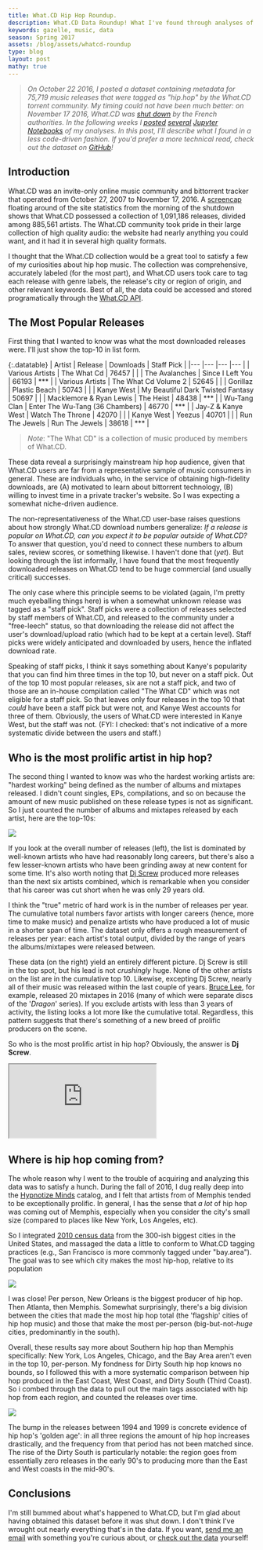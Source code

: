 ```yaml
---
title: What.CD Hip Hop Roundup.
description: What.CD Data Roundup! What I've found through analyses of 75,000 torrents tagged 'hip.hop'.
keywords: gazelle, music, data
season: Spring 2017
assets: /blog/assets/whatcd-roundup
type: blog
layout: post
mathy: true
---
```


> _On October 22 2016, I posted a dataset containing metadata for 75,719 music releases that were tagged as "hip.hop" by the What.CD torrent community. My timing could not have been much better: on November 17 2016, What.CD was [shut down](http://www.theverge.com/2016/11/17/13669832/what-cd-music-torrent-website-shut-down) by the French authorities. In the following weeks I [posted](http://nbviewer.jupyter.org/github/nolanbconaway/hip.hop.data/blob/master/hiphop-per-person.ipynb) [several](http://nbviewer.jupyter.org/github/nolanbconaway/hip.hop.data/blob/master/coastal-timeline.ipynb) [Jupyter](http://nbviewer.jupyter.org/github/nolanbconaway/hip.hop.data/blob/master/mixtape-versus-album.ipynb) [Notebooks](https://github.com/nolanbconaway/hip.hop.data/blob/master/most-prolific-artists.ipynb) of my analyses. In this post, I'll describe what I found in a less code-driven fashion. If you'd prefer a more technical read, check out the dataset on [GitHub](https://github.com/nolanbconaway/hip.hop.data)!_

## Introduction

What.CD was an invite-only online music community and bittorrent tracker that operated from October 27, 2007 to November 17, 2016. A [screencap](http://imgur.com/a/YJ5C5) floating around of the site statistics from the morning of the shutdown shows that What.CD possessed a collection of 1,091,186 releases, divided among 885,561 artists. The What.CD community took pride in their large collection of high quality audio: the website had nearly anything you could want, and it had it in several high quality formats.

I thought that the What.CD collection would be a great tool to satisfy a few of my curiosities about hip hop music. The collection was comprehensive, accurately labeled (for the most part), and What.CD users took care to tag each release with genre labels, the release's city or region of origin, and other relevant keywords. Best of all, the data could be accessed and stored programatically through the [What.CD API](https://github.com/WhatCD/Gazelle/wiki/JSON-API-Documentation).


## The Most Popular Releases

First thing that I wanted to know was what the most downloaded releases were. I'll just show the top-10 in list form.

{:.datatable}
|  Artist  |  Release   |  Downloads   |  Staff Pick  |
|---       |---         |---           |---           |
| Various Artists | The What Cd | 76457 |  |
| The Avalanches | Since I Left You | 66193 | *** |
| Various Artists | The What Cd Volume 2 | 52645 |  |
| Gorillaz | Plastic Beach | 50743 |  |
| Kanye West | My Beautiful Dark Twisted Fantasy | 50697 |  |
| Macklemore & Ryan Lewis | The Heist | 48438 | *** |
| Wu-Tang Clan | Enter The Wu-Tang (36 Chambers) | 46770 | *** |
| Jay-Z & Kanye West | Watch The Throne | 42070 |  |
| Kanye West | Yeezus | 40701 |  |
| Run The Jewels | Run The Jewels | 38618 | *** |

>_Note_: "The What CD" is a collection of music produced by members of What.CD.

These data reveal a surprisingly mainstream hip hop audience, given that What.CD users are far from a representative sample of music consumers in general. These are individuals who, in the service of obtaining high-fidelity downloads, are (A) motivated to learn about bittorrent technology, (B) willing to invest time in a private tracker's website. So I was expecting a somewhat niche-driven audience.

The non-representativeness of the What.CD user-base raises questions about how strongly What.CD download numbers generalize: _If a release is popular on What.CD, can you expect it to be popular outside of What.CD?_ To answer that question, you'd need to connect these numbers to album sales, review scores, or something likewise. I haven't done that (_yet_). But looking through the list informally, I have found that the most frequently downloaded releases on What.CD tend to be huge commercial (and usually critical) successes. 

The only case where this principle seems to be violated (again, I'm pretty much eyeballing things here) is when a somewhat unknown release was tagged as a "staff pick". Staff picks were a collection of releases selected by staff members of What.CD, and released to the community under a "free-leech" status, so that downloading the release did not affect the user's download/upload ratio (which had to be kept at a certain level). Staff picks were widely anticipated and downloaded by users, hence the inflated download rate.

Speaking of staff picks, I think it says something about Kanye's popularity that you can find him three times in the top 10, but never on a staff pick. Out of the top 10 most popular releases, six are not a staff pick, and two of those are an in-house compilation called "The What CD" which was not eligible for a staff pick. So that leaves only four releases in the top 10 that _could_ have been a staff pick but were not, and Kanye West accounts for three of them. Obviously, the users of What.CD were interested in Kanye West, but the staff was not. (FYI: I checked: that's not indicative of a more systematic divide between the users and staff.)

## Who is the most prolific artist in hip hop?

The second thing I wanted to know was who the hardest working artists are: "hardest working" being defined as the number of albums and mixtapes released. I didn't count singles, EPs, compilations, and so on because the amount of new music published on these release types is not as significant. So I just counted the number of albums and mixtapes released by each artist, here are the top-10s:

<p><img src="{{page.assets}}/prolific-artists.png"></p>

If you look at the overall number of releases (left), the list is dominated by well-known artists who have had reasonably long careers, but there's also a few lesser-known artists who have been grinding away at new content for some time. It's also worth noting that [Dj Screw](https://en.wikipedia.org/wiki/DJ_Screw) produced more releases than the next six artists combined, which is remarkable when you consider that his career was cut short when he was only 29 years old.

 I think the "true" metric of hard work is in the number of releases per year. The cumulative total numbers favor artists with longer careers (hence, more time to make music) and penalize artists who have produced a lot of music in a shorter span of time. The dataset only offers a rough measurement of releases per year: each artist's total output, divided by the range of years the albums/mixtapes were released between. 

 These data (on the right) yield an entirely different picture. Dj Screw is still in the top spot, but his lead is not _crushingly_ huge. None of the other artists on the list are in the cumulative top 10. Likewise, excepting Dj Screw, nearly all of their music was released within the last couple of years. [Bruce Lee](https://brucelee315.bandcamp.com/), for example, released 20 mixtapes in 2016 (many of which were separate discs of the '_Dragon_' series). If you exclude artists with less than 3 years of activity, the listing looks a lot more like the cumulative total. Regardless, this pattern suggests that there's something of a new breed of prolific producers on the scene.

So who is the most prolific artist in hip hop? Obviously, the answer is **Dj Screw**.

<div class="videoembed">
<iframe src="https://www.youtube.com/embed/K_h55O66uf0" allowfullscreen></iframe>
</div>

## Where is hip hop coming from?

The whole reason why I went to the trouble of acquiring and analyzing this data was to satisfy a hunch. During the fall of 2016, I dug really deep into the [Hypnotize Minds](https://en.wikipedia.org/wiki/Hypnotize_Minds) catalog, and I felt that artists from of Memphis tended to be exceptionally prolific. In general, I has the sense that *a lot* of hip hop was coming out of Memphis, especially when you consider the city's small size (compared to places like New York, Los Angeles, etc).

So I integrated [2010 census data](https://en.wikipedia.org/wiki/List_of_United_States_cities_by_population) from the 300-ish biggest cities in the United States, and massaged the data a little to conform to What.CD tagging practices (e.g., San Francisco is more commonly tagged under "bay.area"). The goal was to see which city makes the most hip-hop, relative to its population

<p><img src="{{page.assets}}/tags-per-person.png"></p>

I was close! Per person, New Orleans is the biggest producer of hip hop. Then Atlanta, then Memphis. Somewhat surprisingly, there's a big division between the cities that made the most hip hop total (the 'flagship' cities of hip hop music) and those that make the most per-person (big-but-not-*huge* cities, predominantly in the south). 

Overall, these results say more about Southern hip hop than Memphis specifically: New York, Los Angeles, Chicago, and the Bay Area aren't even in the top 10, per-person. My fondness for Dirty South hip hop knows no bounds, so I followed this with a more systematic comparison between hip hop produced in the East Coast, West Coast, and Dirty South (Third Coast). So i combed through the data to pull out the main tags associated with hip hop from each region, and counted the releases over time.

<p><img src="{{page.assets}}/coast-timelines.png"></p>

The bump in the releases between 1994 and 1999 is concrete evidence of hip hop's 'golden age': in all three regions the amount of hip hop increases drastically, and the frequency from that period has not been matched since. The rise of the Dirty South is particularly notable: the region goes from essentially zero releases in the early 90's to producing more than the East and West coasts in the mid-90's.

## Conclusions

I'm still bummed about what's happened to What.CD, but I'm glad about having obtained this dataset before it was shut down. I don't think I've wrought out nearly everything that's in the data. If you want, [send me an email](mailto:nolanbconaway@gmail.com) with something you're curious about, or [check out the data](https://github.com/nolanbconaway/hip.hop.data) yourself!
<!-- east vs west vs third coast -->




